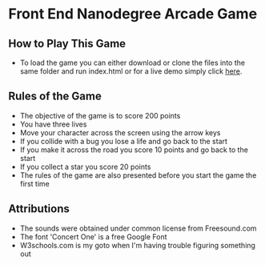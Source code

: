 # Front End Nanodegree Arcade Game

## How to Play This Game

* To load the game you can either download or clone the files into the same folder and run index.html or for a live demo simply click [here](https://bauerpm7.github.io/frontend-nanodegree-arcade-game/).

## Rules of the Game
* The objective of the game is to score 200 points
* You have three lives
* Move your character across the screen using the arrow keys
* If you collide with a bug you lose a life and go back to the start
* If you make it across the road you score 10 points and go back to the start
* If you collect a star you score 20 points
* The rules of the game are also presented before you start the game the first time

## Attributions
* The sounds were obtained under common license from Freesound.com
* The font 'Concert One' is a free Google Font
* W3schools.com is my goto when I'm having trouble figuring something out
